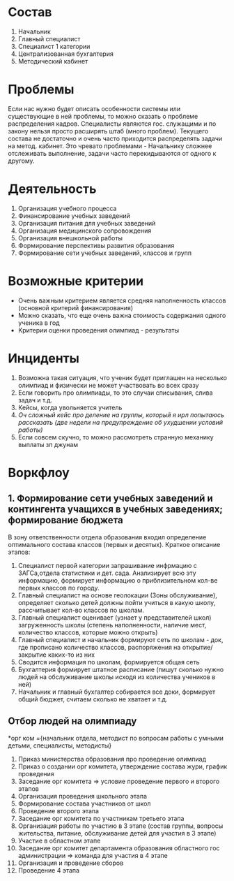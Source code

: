 # Состав

1. Начальник
2. Главный специалист
3. Специалист 1 категории
4. Централизованная бухгалтерия
5. Методический кабинет

# Проблемы

Если нас нужно будет описать особенности системы или существующие в ней проблемы, то можно сказать о проблеме распределения кадров. Специалисты являются гос. служащими и по закону нельзя просто расширять штаб (много проблем). Текущего состава не достаточно и очень часто приходится распределять задачи на метод. кабинет. Это чревато проблемами - Начальнику сложнее отслеживать выполнение, задачи часто перекидываются от одного к другому.

# Деятельность

1. Организация учебного процесса
2. Финансирование учебных заведений
3. Организация питания для учебных заведений
4. Организация медицинского сопровождения
5. Организация внешкольной работы
6. Формирование перспективы развития образования
7. Формирование сети учебных заведений, классов и групп

# Возможные критерии

- Очень важным критерием является средняя наполненность классов (основной критерий финансирования)
- Можно сказать, что еще очень важна стоимость содержания одного ученика в год
- Критерии оценки проведения олимпиад - результаты

# Инциденты

1. Возможна такая ситуация, что ученик будет приглашен на несколько олимпиад и физически не может участвовать во всех сразу
2. Если говорить про олимпиады, то это случаи списывания, слива задач и т.д.
3. Кейсы, когда увольняется учитель
4. _Оч сложный кейс про деление на группы, который я ирл попытаюсь рассказать (две недели на предупреждение об ухудшении условий работы)_
5. Если совсем скучно, то можно рассмотреть странную механику выплаты зп джунам

# Воркфлоу

## 1. Формирование сети учебных заведений и контингента учащихся в учебных заведениях; формирование бюджета

В зону ответственности отдела образования входил определение оптимального состава классов (первых и десятых). Краткое описание этапов:
1. Специалист первой категории запрашивание инфрмацию с ЗАГСа,отдела статистики и дет. сада. Анализирует всю эту информацию, формирует информацию о приблизительном кол-ве первых классов по городу.
2. Главный специалист на основе геолокации (Зоны обслуживание), определяет сколько детей должны пойти учиться в какую школу, рассчитывает кол-во классов по школам.
3. Главный специалист оценивает (узнает у представителей школ) загруженность школы (степень наполненности, наличие мест, количество классов, которые можно открыть)
4. Главный специалист и начальник формируют сеть по школам - док, где прописано количество классов, распоряжения на открытие/закрытие каких-то из них
5. Сводится информация по школам, формируется общая сеть
6. Бухгалтерия формирует штатное расписание (пишут сколько нужно людей на обслуживание школы исходя из количества учеников в ней)
7. Начальник и главный бухгалтер собирается все доки, формирует общий бюджет, считаем сколько не хватает и т.д.

## Отбор людей на олимпиаду

*орг ком ={начальник отдела, методист по вопросам работы с умными детьми, специалисты, методисты}

1. Приказ министерства образования про проведение олимпиад
2. Приказ о создании орг комитета, утверждение состава жури, график проведения
3. Заседание орг комитета => условие проведение первого и второго этапов
4. Организация проведения школьного этапа
5. Формирование состава участников от школ
6. Проведение второго этапа
7. Заседание орг комитета по участникам третьего этапа
9. Организация работы по участию в 3 этапе (состав группы, вопросы жительства, питание, обслуживание детей для участия в 3 этапе)
10. Участие в областном этапе
11. Заседание орг комитет департамента образования областного гос администрации => команда для участия в 4 этапе
12. Организация и проведение сборов
13. Проведение 4 этапа